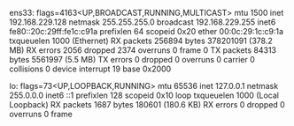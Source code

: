 ens33: flags=4163<UP,BROADCAST,RUNNING,MULTICAST>  mtu 1500
        inet 192.168.229.128  netmask 255.255.255.0  broadcast 192.168.229.255
        inet6 fe80::20c:29ff:fe1c:c91a  prefixlen 64  scopeid 0x20<link>
        ether 00:0c:29:1c:c9:1a  txqueuelen 1000  (Ethernet)
        RX packets 256894  bytes 378201091 (378.2 MB)
        RX errors 2056  dropped 2374  overruns 0  frame 0
        TX packets 84313  bytes 5561997 (5.5 MB)
        TX errors 0  dropped 0 overruns 0  carrier 0  collisions 0
        device interrupt 19  base 0x2000  

lo: flags=73<UP,LOOPBACK,RUNNING>  mtu 65536
        inet 127.0.0.1  netmask 255.0.0.0
        inet6 ::1  prefixlen 128  scopeid 0x10<host>
        loop  txqueuelen 1000  (Local Loopback)
        RX packets 1687  bytes 180601 (180.6 KB)
        RX errors 0  dropped 0  overruns 0  frame
